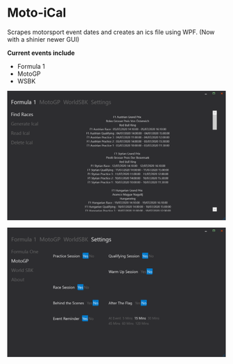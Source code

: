 # Moto-iCal

Scrapes motorsport event dates and creates an ics file using WPF.
(Now with a shinier newer GUI)

**Current events include**

- Formula 1
- MotoGP
- WSBK

![](Images/Moto_iCal_1.png)

![](Images/Moto_iCal_2.png)

